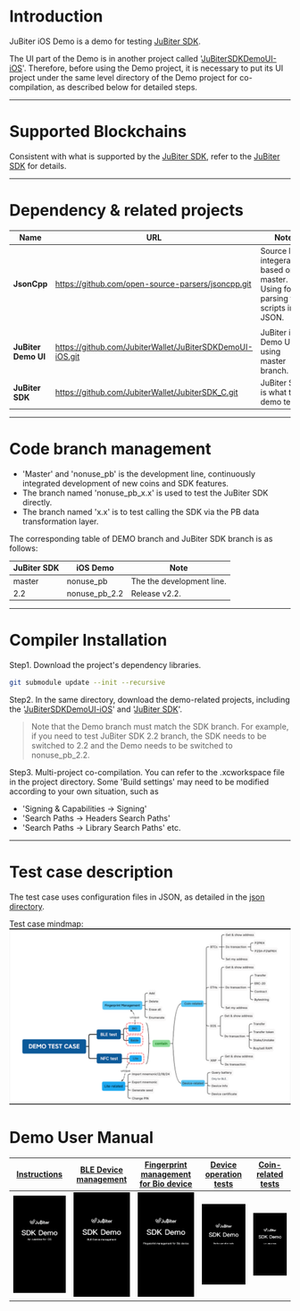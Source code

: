 # Introduction
JuBiter iOS Demo is a demo for testing [JuBiter SDK](https://github.com/JubiterWallet/JubiterSDK_C.git).

The UI part of the Demo is in another project called '[JuBiterSDKDemoUI-iOS](https://github.com/JubiterWallet/JuBiterSDKDemoUI-iOS.git)'. Therefore, before using the Demo project, it is necessary to put its UI project under the same level directory of the Demo project for co-compilation, as described below for detailed steps.
* * *
# Supported Blockchains
Consistent with what is supported by the [JuBiter SDK](https://github.com/JubiterWallet/JubiterSDK_C.git), refer to the [JuBiter SDK](https://github.com/JubiterWallet/JubiterSDK_C.git) for details.

* * *
# Dependency & related projects
| Name | URL | Note |
| ---- | ---- | ---- |
| **JsonCpp** | https://github.com/open-source-parsers/jsoncpp.git | Source level integeration, based on master. Using for parsing test scripts in JSON. |
||||
| **JuBiter Demo UI** | https://github.com/JubiterWallet/JuBiterSDKDemoUI-iOS.git | JuBiter iOS Demo UI, using master branch. |
| **JuBiter SDK** | https://github.com/JubiterWallet/JubiterSDK_C.git | JuBiter SDK is what the demo tests. |

* * *
# Code branch management
* 'Master' and 'nonuse_pb' is the development line, continuously integrated development of new coins and SDK features.
* The branch named 'nonuse_pb_x.x' is used to test the JuBiter SDK directly.
* The branch named 'x.x' is to test calling the SDK via the PB data transformation layer.

The corresponding table of DEMO branch and JuBiter SDK branch is as follows:

| JuBiter SDK | iOS Demo | Note |
| ---- | ---- | ---- |
| master | nonuse_pb | The the development line. |
| 2.2 | nonuse_pb_2.2 | Release v2.2. |

* * *
# Compiler Installation
Step1. Download the project's dependency libraries.
```bash
git submodule update --init --recursive
```
Step2. In the same directory, download the demo-related projects, including the '[JuBiterSDKDemoUI-iOS](https://github.com/JubiterWallet/JuBiterSDKDemoUI-iOS.git)' and '[JuBiter SDK](https://github.com/JubiterWallet/JubiterSDK_C.git)'.

> Note that the Demo branch must match the SDK branch. For example, if you need to test JuBiter SDK 2.2 branch, the SDK needs to be switched to 2.2 and the Demo needs to be switched to nonuse_pb_2.2.

Step3. Multi-project co-compilation. You can refer to the .xcworkspace file in the project directory. Some 'Build settings' may need to be modified according to your own situation, such as
 - 'Signing & Capabilities -> Signing'
 - 'Search Paths -> Headers Search Paths'
 - 'Search Paths -> Library Search Paths'
etc.
***
# Test case description
The test case uses configuration files in JSON, as detailed in the [json directory](testJSONScript).

Test case mindmap:
![Test case mindmap](images/DemoTestCaseMindmap.png)

# Demo User Manual
| [Instructions](docs/JuBiter_iOS_Demo_instructions(01_Homepage).key) | [BLE Device management](docs/JuBiter_iOS_Demo_instructions(02_BleDevMgr).key) | [Fingerprint management for Bio device](docs/JuBiter_iOS_Demo_instructions(03_FingerprintMgr).key) | [Device operation tests](JuBiter_iOS_Demo_instructions(04_DevOptMgr).key) | [Coin-related tests](JuBiter_iOS_Demo_instructions(05_CoinOptMgr).key) |
| ---- | ---- | ---- | ---- | ---- |
| ![01_Homepage](images/JuBiter_iOS_Demo_instructions(01_Homepage).gif) | ![02_BleDevMgr](images/JuBiter_iOS_Demo_instructions(02_BleDevMgr).gif) | ![03_FingerprintMgr](images/JuBiter_iOS_Demo_instructions(03_FingerprintMgr).gif) | ![04_DevOptMgr](images/JuBiter_iOS_Demo_instructions(04_DevOptMgr).gif) | ![05_CoinOptMgr](images/JuBiter_iOS_Demo_instructions(05_CoinOptMgr).gif) |
